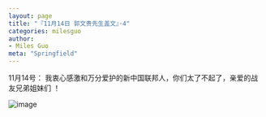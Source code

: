 ```yaml
---
layout: page
title: "『11月14日 郭文贵先生盖文』·4"
categories: milesguo
author:
- Miles Guo
meta: "Springfield"
---
```


11月14号： 我衷心感激和万分爱护的新中国联邦人，你们太了不起了，亲爱的战友兄弟姐妹们 ！

![image](../../../../image/milesguo/2020_11_14_Miles_Guo_Getter_4_1.png)
